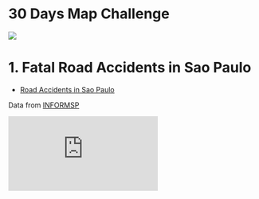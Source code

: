 # 30 Days Map Challenge

![]("https://github.com/viniciusoike/maps/challenge.png.webm?raw=TRUE")

# 1. Fatal Road Accidents in Sao Paulo

- [Road Accidents in Sao Paulo](https://github.com/viniciusoike/tidy_tuesday/blob/main/R/t-11-02)

Data from [INFORMSP](http://www.respeitoavida.sp.gov.br/relatorios/)

![](https://github.com/viniciusoike/maps/graphics/1_road_accidents/map.pdf?raw=true)


